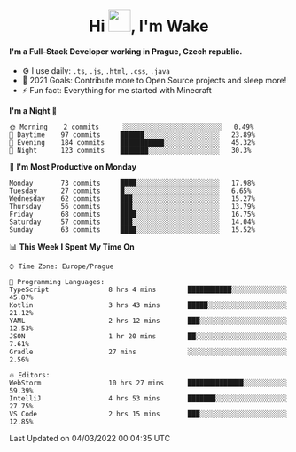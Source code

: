 <h1 align="center">Hi <img src="https://raw.githubusercontent.com/MrWakeCZ/MrWakeCZ/master/Hi.gif" width="40px" />, I'm Wake</h1>

#### I'm a Full-Stack Developer working in Prague, Czech republic.
- ⚙️ I use daily: `.ts`, `.js`, `.html`, `.css`, `.java`
- 🥅 2021 Goals: Contribute more to Open Source projects and sleep more!
- ⚡ Fun fact: Everything for me started with Minecraft

<!--START_SECTION:waka-->
**I'm a Night 🦉** 

```text
🌞 Morning    2 commits      ░░░░░░░░░░░░░░░░░░░░░░░░░   0.49% 
🌆 Daytime    97 commits     ██████░░░░░░░░░░░░░░░░░░░   23.89% 
🌃 Evening    184 commits    ███████████░░░░░░░░░░░░░░   45.32% 
🌙 Night      123 commits    ███████░░░░░░░░░░░░░░░░░░   30.3%

```
📅 **I'm Most Productive on Monday** 

```text
Monday       73 commits     ████░░░░░░░░░░░░░░░░░░░░░   17.98% 
Tuesday      27 commits     █░░░░░░░░░░░░░░░░░░░░░░░░   6.65% 
Wednesday    62 commits     ███░░░░░░░░░░░░░░░░░░░░░░   15.27% 
Thursday     56 commits     ███░░░░░░░░░░░░░░░░░░░░░░   13.79% 
Friday       68 commits     ████░░░░░░░░░░░░░░░░░░░░░   16.75% 
Saturday     57 commits     ███░░░░░░░░░░░░░░░░░░░░░░   14.04% 
Sunday       63 commits     ████░░░░░░░░░░░░░░░░░░░░░   15.52%

```


📊 **This Week I Spent My Time On** 

```text
⌚︎ Time Zone: Europe/Prague

💬 Programming Languages: 
TypeScript               8 hrs 4 mins        ███████████░░░░░░░░░░░░░░   45.87% 
Kotlin                   3 hrs 43 mins       █████░░░░░░░░░░░░░░░░░░░░   21.12% 
YAML                     2 hrs 12 mins       ███░░░░░░░░░░░░░░░░░░░░░░   12.53% 
JSON                     1 hr 20 mins        ██░░░░░░░░░░░░░░░░░░░░░░░   7.61% 
Gradle                   27 mins             ░░░░░░░░░░░░░░░░░░░░░░░░░   2.56%

🔥 Editors: 
WebStorm                 10 hrs 27 mins      ██████████████░░░░░░░░░░░   59.39% 
IntelliJ                 4 hrs 53 mins       ███████░░░░░░░░░░░░░░░░░░   27.75% 
VS Code                  2 hrs 15 mins       ███░░░░░░░░░░░░░░░░░░░░░░   12.85%

```


 Last Updated on 04/03/2022 00:04:35 UTC
<!--END_SECTION:waka-->
